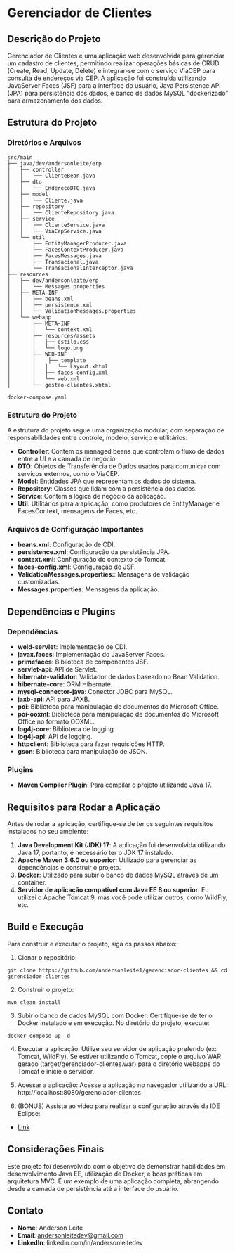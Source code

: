 # Gerenciador de Clientes

## Descrição do Projeto

Gerenciador de Clientes é uma aplicação web desenvolvida para gerenciar um cadastro de clientes, permitindo realizar operações básicas de CRUD (Create, Read, Update, Delete) e integrar-se com o serviço ViaCEP para consulta de endereços via CEP. A aplicação foi construída utilizando JavaServer Faces (JSF) para a interface do usuário, Java Persistence API (JPA) para persistência dos dados, e banco de dados MySQL "dockerizado" para armazenamento dos dados.

## Estrutura do Projeto
### Diretórios e Arquivos

```
src/main
├── java/dev/andersonleite/erp
│   ├── controller
│   │   └── ClienteBean.java
│   ├── dto
│   │   └── EnderecoDTO.java
│   ├── model
│   │   └── Cliente.java
│   ├── repository
│   │   └── ClienteRepository.java
│   ├── service
│   │   ├── ClienteService.java
│   │   └── ViaCepService.java
│   └── util
│       ├── EntityManagerProducer.java
│       ├── FacesContextProducer.java
│       ├── FacesMessages.java
│       ├── Transacional.java
│       └── TransacionalInterceptor.java
├── resources
│   ├── dev/andersonleite/erp
│   │   └── Messages.properties
│   ├── META-INF
│   │   ├── beans.xml
│   │   ├── persistence.xml
│   │   └── ValidationMessages.properties
│   └── webapp
│       ├── META-INF
│       │   └── context.xml
│       ├── resources/assets
│       │   ├── estilo.css
│       │   └── logo.png
│       ├── WEB-INF
│       │    ├── template
│       │   │   └── Layout.xhtml
│       │   ├── faces-config.xml
│       │   └── web.xml
│       └── gestao-clientes.xhtml

docker-compose.yaml
```

### Estrutura do Projeto

A estrutura do projeto segue uma organização modular, com separação de responsabilidades entre controle, modelo, serviço e utilitários:

- **Controller**: Contém os managed beans que controlam o fluxo de dados entre a UI e a camada de negócio.
- **DTO**: Objetos de Transferência de Dados usados para comunicar com serviços externos, como o ViaCEP.
- **Model**: Entidades JPA que representam os dados do sistema.
- **Repository**: Classes que lidam com a persistência dos dados.
- **Service**: Contém a lógica de negócio da aplicação.
- **Util**: Utilitários para a aplicação, como produtores de EntityManager e FacesContext, mensagens de Faces, etc.

### Arquivos de Configuração Importantes

- **beans.xml**: Configuração de CDI.
- **persistence.xml**: Configuração da persistência JPA.
- **context.xml**: Configuração do contexto do Tomcat.
- **faces-config.xml**: Configuração do JSF.
- **ValidationMessages.properties:**: Mensagens de validação customizadas.
- **Messages.properties**: Mensagens da aplicação.

## Dependências e Plugins
### Dependências
- **weld-servlet**: Implementação de CDI.
- **javax.faces**: Implementação do JavaServer Faces.
- **primefaces**: Biblioteca de componentes JSF.
- **servlet-api**: API de Servlet.
- **hibernate-validator**: Validador de dados baseado no Bean Validation.
- **hibernate-core**: ORM Hibernate.
- **mysql-connector-java**: Conector JDBC para MySQL.
- **jaxb-api**: API para JAXB.
- **poi**: Biblioteca para manipulação de documentos do Microsoft Office.
- **poi-ooxml**: Biblioteca para manipulação de documentos do Microsoft Office no formato OOXML.
- **log4j-core**: Biblioteca de logging.
- **log4j-api**: API de logging.
- **httpclient**: Biblioteca para fazer requisições HTTP.
- **gson**: Biblioteca para manipulação de JSON.

### Plugins
- **Maven Compiler Plugin**: Para compilar o projeto utilizando Java 17.

## Requisitos para Rodar a Aplicação
Antes de rodar a aplicação, certifique-se de ter os seguintes requisitos instalados no seu ambiente:

1. **Java Development Kit (JDK) 17**: A aplicação foi desenvolvida utilizando Java 17, portanto, é necessário ter o JDK 17 instalado.
2. **Apache Maven 3.6.0 ou superior**: Utilizado para gerenciar as dependências e construir o projeto.
3. **Docker**: Utilizado para subir o banco de dados MySQL através de um container.
4. **Servidor de aplicação compatível com Java EE 8 ou superior**: Eu utilizei o Apache Tomcat 9, mas você pode utilizar outros, como WildFly, etc.

## Build e Execução
Para construir e executar o projeto, siga os passos abaixo:

1. Clonar o repositório:
```
git clone https://github.com/andersonleite1/gerenciador-clientes && cd gerenciador-clientes
```

2. Construir o projeto:
```
mvn clean install
```

3. Subir o banco de dados MySQL com Docker: Certifique-se de ter o Docker instalado e em execução. No diretório do projeto, execute:
```
docker-compose up -d
```

4. Executar a aplicação: Utilize seu servidor de aplicação preferido (ex: Tomcat, WildFly). Se estiver utilizando o Tomcat, copie o arquivo WAR gerado (target/gerenciador-clientes.war) para o diretório webapps do Tomcat e inicie o servidor.


5. Acessar a aplicação: Acesse a aplicação no navegador utilizando a URL: http://localhost:8080/gerenciador-clientes


6. (BONUS) Assista ao vídeo para realizar a configuração através da IDE Eclipse:

- [Link]()

## Considerações Finais
Este projeto foi desenvolvido com o objetivo de demonstrar habilidades em desenvolvimento Java EE, utilização de Docker, e boas práticas em arquitetura MVC. É um exemplo de uma aplicação completa, abrangendo desde a camada de persistência até a interface do usuário.

## Contato
- **Nome**: Anderson Leite
- **Email**: andersonleitedev@gmail.com
- **LinkedIn**: linkedin.com/in/andersonleitedev
